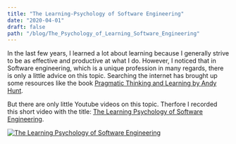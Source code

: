 ```yaml
---
title: "The Learning-Psychology of Software Engineering"
date: "2020-04-01"
draft: false
path: "/blog/The_Psychology_of_Learning_Software_Engineering"
---
```


In the last few years, I learned a lot about learning because I generally strive to be as effective and productive at what I do. However, I noticed that in Software engineering, which is a unique profession in many regards, there is only a little advice on this topic. Searching the internet has brought up some resources like the book [Pragmatic Thinking and Learning by Andy Hunt](https://www.goodreads.com/book/show/3063393-pragmatic-thinking-and-learning).

But there are only little Youtube videos on this topic. Therfore I recorded this short video with the title: [The Learning Psychology of Software Engineering](https://www.youtube.com/watch?v=tG8vUZ4fQac).

[![The Learning Psychology of Software Engineering](https://img.youtube.com/vi/tG8vUZ4fQac/0.jpg)](https://www.youtube.com/watch?v=tG8vUZ4fQac)

<!-- ```js
console.log("Hello World")
```

## Default NodeJS server

```js
const http = require("http")

const hostname = "127.0.0.1"
const port = 3000

const server = http.createServer((req, res) => {
  res.statusCode = 200
  res.setHeader("Content-Type", "text/plain")
  res.end("Hello World\n")
})

server.listen(port, hostname, () => {
  console.log(`Server running at http://${hostname}:${port}/`)
})
``` -->
